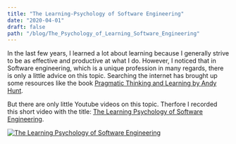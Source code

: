 ```yaml
---
title: "The Learning-Psychology of Software Engineering"
date: "2020-04-01"
draft: false
path: "/blog/The_Psychology_of_Learning_Software_Engineering"
---
```


In the last few years, I learned a lot about learning because I generally strive to be as effective and productive at what I do. However, I noticed that in Software engineering, which is a unique profession in many regards, there is only a little advice on this topic. Searching the internet has brought up some resources like the book [Pragmatic Thinking and Learning by Andy Hunt](https://www.goodreads.com/book/show/3063393-pragmatic-thinking-and-learning).

But there are only little Youtube videos on this topic. Therfore I recorded this short video with the title: [The Learning Psychology of Software Engineering](https://www.youtube.com/watch?v=tG8vUZ4fQac).

[![The Learning Psychology of Software Engineering](https://img.youtube.com/vi/tG8vUZ4fQac/0.jpg)](https://www.youtube.com/watch?v=tG8vUZ4fQac)

<!-- ```js
console.log("Hello World")
```

## Default NodeJS server

```js
const http = require("http")

const hostname = "127.0.0.1"
const port = 3000

const server = http.createServer((req, res) => {
  res.statusCode = 200
  res.setHeader("Content-Type", "text/plain")
  res.end("Hello World\n")
})

server.listen(port, hostname, () => {
  console.log(`Server running at http://${hostname}:${port}/`)
})
``` -->
